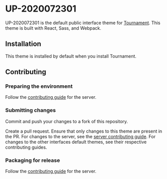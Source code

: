 # UP-2020072301

UP-2020072301 is the default public interface theme for
[Tournament](https://github.com/ghifari160/tournament). This theme is built with React, Sass, and
Webpack.

## Installation

This theme is installed by default when you install Tournament.

## Contributing

### Preparing the environment

Follow the [contributing guide](../../README.md#contributing) for the server.

### Submitting changes

Commit and push your changes to a fork of this repository.

Create a pull request. Ensure that only changes to this theme are present in the PR. For changes to
the server, see the [server contributing guide](../../README.md#submitting-changes). For changes to
the other interfaces default themes, see their respective contributing guides.

### Packaging for release

Follow the [contributing guide](../../README.md#contributing) for the server.
